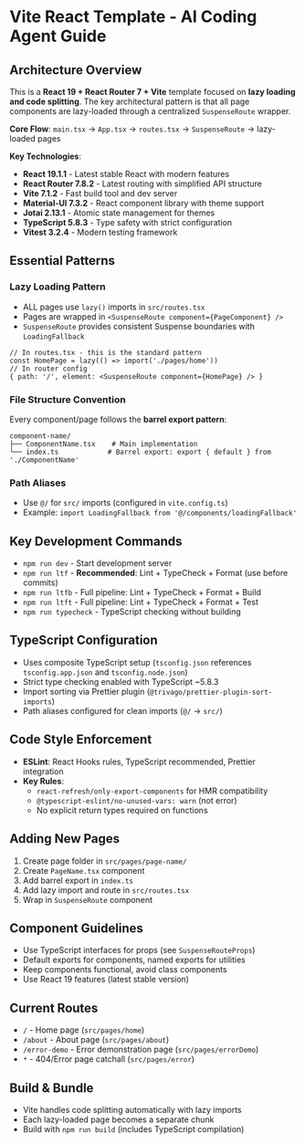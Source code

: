 # Vite React Template - AI Coding Agent Guide

## Architecture Overview

This is a **React 19 + React Router 7 + Vite** template focused on **lazy loading and code splitting**. The key architectural pattern is that all page components are lazy-loaded through a centralized `SuspenseRoute` wrapper.

**Core Flow**: `main.tsx` → `App.tsx` → `routes.tsx` → `SuspenseRoute` → lazy-loaded pages

**Key Technologies**:

- **React 19.1.1** - Latest stable React with modern features
- **React Router 7.8.2** - Latest routing with simplified API structure
- **Vite 7.1.2** - Fast build tool and dev server
- **Material-UI 7.3.2** - React component library with theme support
- **Jotai 2.13.1** - Atomic state management for themes
- **TypeScript 5.8.3** - Type safety with strict configuration
- **Vitest 3.2.4** - Modern testing framework

## Essential Patterns

### Lazy Loading Pattern

- ALL pages use `lazy()` imports in `src/routes.tsx`
- Pages are wrapped in `<SuspenseRoute component={PageComponent} />`
- `SuspenseRoute` provides consistent Suspense boundaries with `LoadingFallback`

```tsx
// In routes.tsx - this is the standard pattern
const HomePage = lazy(() => import('./pages/home'))
// In router config
{ path: '/', element: <SuspenseRoute component={HomePage} /> }
```

### File Structure Convention

Every component/page follows the **barrel export pattern**:

```
component-name/
├── ComponentName.tsx    # Main implementation
└── index.ts            # Barrel export: export { default } from './ComponentName'
```

### Path Aliases

- Use `@/` for `src/` imports (configured in `vite.config.ts`)
- Example: `import LoadingFallback from '@/components/loadingFallback'`

## Key Development Commands

- `npm run dev` - Start development server
- `npm run ltf` - **Recommended**: Lint + TypeCheck + Format (use before commits)
- `npm run ltfb` - Full pipeline: Lint + TypeCheck + Format + Build
- `npm run ltft` - Full pipeline: Lint + TypeCheck + Format + Test
- `npm run typecheck` - TypeScript checking without building

## TypeScript Configuration

- Uses composite TypeScript setup (`tsconfig.json` references `tsconfig.app.json` and `tsconfig.node.json`)
- Strict type checking enabled with TypeScript ~5.8.3
- Import sorting via Prettier plugin (`@trivago/prettier-plugin-sort-imports`)
- Path aliases configured for clean imports (`@/` → `src/`)

## Code Style Enforcement

- **ESLint**: React Hooks rules, TypeScript recommended, Prettier integration
- **Key Rules**:
  - `react-refresh/only-export-components` for HMR compatibility
  - `@typescript-eslint/no-unused-vars: warn` (not error)
  - No explicit return types required on functions

## Adding New Pages

1. Create page folder in `src/pages/page-name/`
2. Create `PageName.tsx` component
3. Add barrel export in `index.ts`
4. Add lazy import and route in `src/routes.tsx`
5. Wrap in `SuspenseRoute` component

## Component Guidelines

- Use TypeScript interfaces for props (see `SuspenseRouteProps`)
- Default exports for components, named exports for utilities
- Keep components functional, avoid class components
- Use React 19 features (latest stable version)

## Current Routes

- `/` - Home page (`src/pages/home`)
- `/about` - About page (`src/pages/about`)
- `/error-demo` - Error demonstration page (`src/pages/errorDemo`)
- `*` - 404/Error page catchall (`src/pages/error`)

## Build & Bundle

- Vite handles code splitting automatically with lazy imports
- Each lazy-loaded page becomes a separate chunk
- Build with `npm run build` (includes TypeScript compilation)
